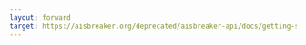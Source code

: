 ```yaml
---
layout: forward
target: https://aisbreaker.org/deprecated/aisbreaker-api/docs/getting-started-with-java
---
```

